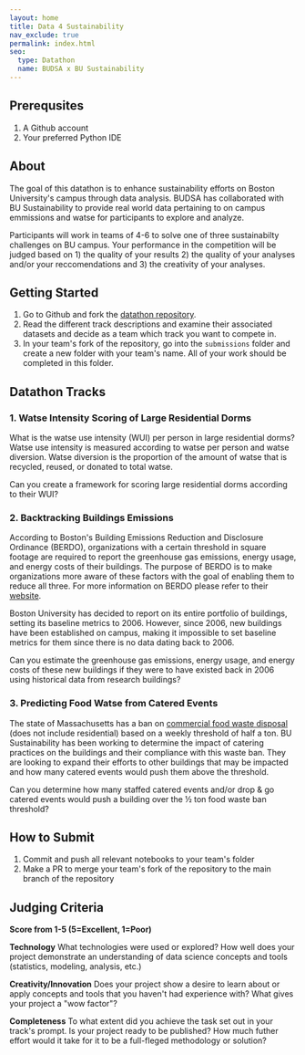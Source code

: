 ```yaml
---
layout: home
title: Data 4 Sustainability
nav_exclude: true
permalink: index.html
seo:
  type: Datathon
  name: BUDSA x BU Sustainability 
---
```


## Prerequsites 
1. A Github account
2. Your preferred Python IDE 

## About 
The goal of this datathon is to enhance sustainability efforts on Boston University's campus through data analysis. 
BUDSA has collaborated with BU Sustainability to provide real world data pertaining to on campus emmissions and watse for participants to explore and analyze. 

Participants will work in teams of 4-6 to solve one of three sustainabilty challenges on BU campus. Your performance in the competition will be judged based on 1) the quality of your results 2) the quality of your analyses and/or your reccomendations and 3) the creativity of your analyses.

## Getting Started 
1. Go to Github and fork the [datathon repository](https://github.com/budatasci/data-4-sustainability).
2. Read the different track descriptions and examine their associated datasets and decide as a team which track you want to compete in.
3. In your team's fork of the repository, go into the `submissions` folder and create a new folder with your team's name. All of your work should be completed in this folder.

## Datathon Tracks
### **1. Watse Intensity Scoring of Large Residential Dorms**
What is the watse use intensity (WUI) per person in large residential dorms? Watse use intensity is measured according to watse per person and watse diversion. Watse diversion is the proportion of the amount of watse that is recycled, reused, or donated to total watse. 

Can you create a framework for scoring large residential dorms according to their WUI?
    
### **2. Backtracking Buildings Emissions**
According to Boston's Building Emissions Reduction and Disclosure Ordinance (BERDO), organizations with a certain threshold in square footage are required to report the greenhouse gas emissions, energy usage, and energy costs of their buildings. The purpose of BERDO is to make organizations more aware of these factors with the goal of enabling them to reduce all three. For more information on BERDO please refer to their [website](https://data.boston.gov/dataset/building-energy-reporting-and-disclosure-ordinance).

Boston University has decided to report on its entire portfolio of buildings, setting its baseline metrics to 2006. However, since 2006, new buildings have been established on campus, making it impossible to set baseline metrics for them since there is no data dating back to 2006. 

Can you estimate the greenhouse gas emissions, energy usage, and energy costs of these new buildings if they were to have existed back in 2006 using historical data from research buildings?

### **3. Predicting Food Watse from Catered Events**
The state of Massachusetts has a ban on [commercial food waste disposal](https://www.mass.gov/guides/massdep-waste-disposal-bans) (does not include residential) based on a weekly threshold of half a ton. BU Sustainability has been working to determine the impact of catering practices on the buildings and their compliance with this waste ban. They are looking to expand their efforts to other buildings that may be impacted and how many catered events would push them above the threshold. 

Can you determine how many staffed catered events and/or drop & go catered events would push a building over the ½ ton food waste ban threshold?

## How to Submit
1. Commit and push all relevant notebooks to your team's folder 
2. Make a PR to merge your team's fork of the repository to the main branch of the repository
 
## Judging Criteria
**Score from 1-5 (5=Excellent, 1=Poor)**

**Technology**
What technologies were used or explored? How well does your project demonstrate an understanding of data science concepts and tools (statistics, modeling, analysis, etc.)

**Creativity/Innovation**
Does your project show a desire to learn about or apply concepts and tools that you haven't had experience with? What gives your project a "wow factor"?

**Completeness**
To what extent did you achieve the task set out in your track's prompt. Is your project ready to be published? How much futher effort would it take for it to be a full-fleged methodology or solution?